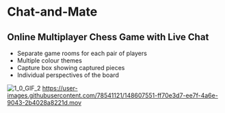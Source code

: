 # Chat-and-Mate
## Online Multiplayer Chess Game with Live Chat
* Separate game rooms for each pair of players
* Multiple colour themes
* Capture box showing captured pieces
* Individual  perspectives of the board

![1_0_GIF_2](https://user-images.githubusercontent.com/78541121/148607290-ceea3ccf-7fac-42c5-bd6e-0835d73f8322.GIF)
https://user-images.githubusercontent.com/78541121/148607551-ff70e3d7-ee7f-4a6e-9043-2b4028a8221d.mov
